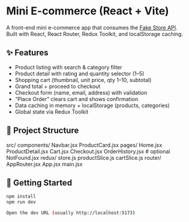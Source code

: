 # Mini E-commerce (React + Vite)

A front-end mini e-commerce app that consumes the [Fake Store API](https://fakestoreapi.com/).  
Built with React, React Router, Redux Toolkit, and localStorage caching.

## ✨ Features
- Product listing with search & category filter
- Product detail with rating and quantity selector (1–5)
- Shopping cart (thumbnail, unit price, qty 1–10, subtotal)
- Grand total + proceed to checkout
- Checkout form (name, email, address) with validation
- “Place Order” clears cart and shows confirmation
- Data caching in memory + localStorage (products, categories)
- Global state via Redux Toolkit

## 🧱 Project Structure
src/
components/
Navbar.jsx
ProductCard.jsx
pages/
Home.jsx
ProductDetail.jsx
Cart.jsx
Checkout.jsx
OrderHistory.jsx # optional
NotFound.jsx
redux/
store.js
productSlice.js
cartSlice.js
router/
AppRouter.jsx
App.jsx
main.jsx


## 🚀 Getting Started

```bash
npm install
npm run dev

Open the dev URL (usually http://localhost:5173)
